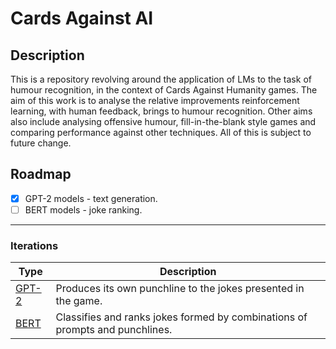 # Cards Against AI

## Description
This is a repository revolving around the application of LMs to the task of humour recognition, in the context of Cards Against Humanity games. The aim of this work is to analyse the relative improvements reinforcement learning, with human feedback, brings to humour recognition. Other aims also include analysing offensive humour, fill-in-the-blank style games and comparing performance against other techniques. All of this is subject to future change.

## Roadmap
- [X] GPT-2 models - text generation.
- [ ] BERT models - joke ranking.

---

### Iterations
| Type | Description |
| --- | --- |
| [GPT-2](https://github.com/Sckaeth/CAH/tree/main/Iterations/GPT-2) | Produces its own punchline to the jokes presented in the game. |
| [BERT](https://github.com/Sckaeth/CAH/tree/main/Iterations/BERT) | Classifies and ranks jokes formed by combinations of prompts and punchlines. |
